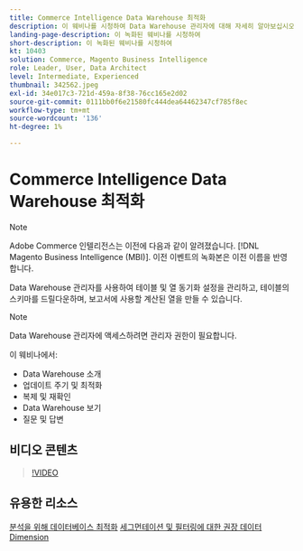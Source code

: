 ```yaml
---
title: Commerce Intelligence Data Warehouse 최적화
description: 이 웨비나를 시청하여 Data Warehouse 관리자에 대해 자세히 알아보십시오.
landing-page-description: 이 녹화된 웨비나를 시청하여
short-description: 이 녹화된 웨비나를 시청하여
kt: 10403
solution: Commerce, Magento Business Intelligence
role: Leader, User, Data Architect
level: Intermediate, Experienced
thumbnail: 342562.jpeg
exl-id: 34e017c3-721d-459a-8f38-76cc165e2d02
source-git-commit: 0111bb0f6e21580fc444dea64462347cf785f8ec
workflow-type: tm+mt
source-wordcount: '136'
ht-degree: 1%

---
```


# Commerce Intelligence Data Warehouse 최적화

>[!NOTE]
>
>Adobe Commerce 인텔리전스는 이전에 다음과 같이 알려졌습니다. [!DNL Magento Business Intelligence (MBI)]. 이전 이벤트의 녹화본은 이전 이름을 반영합니다.

Data Warehouse 관리자를 사용하여 테이블 및 열 동기화 설정을 관리하고, 테이블의 스키마를 드릴다운하며, 보고서에 사용할 계산된 열을 만들 수 있습니다.

>[!NOTE]
>
>Data Warehouse 관리자에 액세스하려면 관리자 권한이 필요합니다.

이 웨비나에서:

- Data Warehouse 소개
- 업데이트 주기 및 최적화
- 복제 및 재확인
- Data Warehouse 보기
- 질문 및 답변

## 비디오 콘텐츠

>[!VIDEO](https://video.tv.adobe.com/v/342562?quality=12&learn=on)

## 유용한 리소스

[분석을 위해 데이터베이스 최적화](https://experienceleague.adobe.com/docs/commerce-business-intelligence/mbi/best-practices/data/opt-db-analysis.html)
[세그먼테이션 및 필터링에 대한 권장 데이터 Dimension](https://experienceleague.adobe.com/docs/commerce-business-intelligence/mbi/best-practices/data/segment-filter.html)
